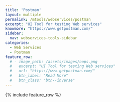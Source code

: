 ```yaml
---
title: 'Postman'
layout: multiple
permalink: /mtools/webservices/postman
excerpt: "UI Tool for testing Web services"
knowmore: "https://www.getpostman.com/"
sidebar:
  nav: webservices-tools-sidebar
categories:
  - Web Services
  - Postman
feature_row:
  # - image_path: /assets/images/oops.png
  #   excerpt: "UI Tool for testing Web services"
  #   url: "https://www.getpostman.com/"
  #   btn_label: "Read More"
  #   btn_class: "btn--inverse"  
---
```

{% include feature_row %}